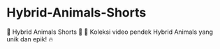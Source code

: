 # Hybrid-Animals-Shorts
🦁 Hybrid Animals Shorts 🎥 🚀 Koleksi video pendek Hybrid Animals yang unik dan epik! 🔥
